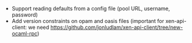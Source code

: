 - Support reading defaults from a config file (pool URL, username, password)
- Add version constraints on opam and oasis files (important for xen-api-client: we need https://github.com/jonludlam/xen-api-client/tree/new-ocaml-rpc)

